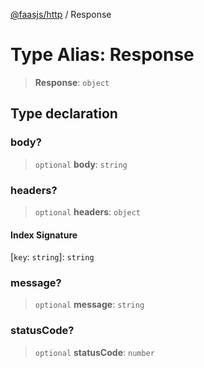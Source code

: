 [@faasjs/http](../README.md) / Response

# Type Alias: Response

> **Response**: `object`

## Type declaration

### body?

> `optional` **body**: `string`

### headers?

> `optional` **headers**: `object`

#### Index Signature

\[`key`: `string`\]: `string`

### message?

> `optional` **message**: `string`

### statusCode?

> `optional` **statusCode**: `number`
